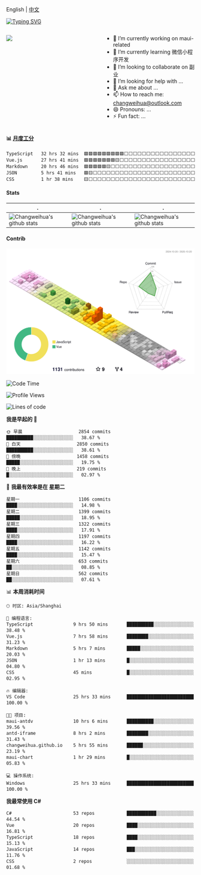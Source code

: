 English | [中文](README_CN.md)

[![Typing SVG](https://readme-typing-svg.herokuapp.com?color=%2336BCF7&center=true&vCenter=true&width=600&lines=Hi+there+👋,+I+am+Chang+Weihua;+Welcome+to+My+Profile!;Over+9+years+of+programming+experience;Always+learning+new+things+)](https://git.io/typing-svg)

<div style="display: grid;gap: 20px;grid-template-columns: repeat(auto-fit, minmax(240px, 1fr));">

[<img src="https://github-readme-stats.vercel.app/api?username=changweihua&show_icons=true&locale=cn" />](https://metrics.lecoq.io/changweihua#gh-light-mode-only)

<div>

- 🔭 I’m currently working on maui-related
- 🌱 I’m currently learning 微信小程序开发
- 👯 I’m looking to collaborate on 副业
- 🤔 I’m looking for help with ...
- 💬 Ask me about ...
- 📫 How to reach me: changweihua@outlook.com
- 😄 Pronouns: ...
- ⚡ Fun fact: ...

</div>

</div>

#### :bar_chart: [月度工分](https://github.com/changweihua/wakapi)

<!--START_SECTION:wakao-->

```txt
TypeScript   32 hrs 32 mins  🟩🟩🟩🟩🟩🟩🟩🟩🟩⬜⬜⬜⬜⬜⬜⬜⬜⬜⬜⬜⬜⬜⬜⬜⬜   35.48 %
Vue.js       27 hrs 41 mins  🟩🟩🟩🟩🟩🟩🟩🟨⬜⬜⬜⬜⬜⬜⬜⬜⬜⬜⬜⬜⬜⬜⬜⬜⬜   30.18 %
Markdown     20 hrs 46 mins  🟩🟩🟩🟩🟩🟨⬜⬜⬜⬜⬜⬜⬜⬜⬜⬜⬜⬜⬜⬜⬜⬜⬜⬜⬜   22.64 %
JSON         5 hrs 41 mins   🟩🟨⬜⬜⬜⬜⬜⬜⬜⬜⬜⬜⬜⬜⬜⬜⬜⬜⬜⬜⬜⬜⬜⬜⬜   06.19 %
CSS          1 hr 38 mins    🟨⬜⬜⬜⬜⬜⬜⬜⬜⬜⬜⬜⬜⬜⬜⬜⬜⬜⬜⬜⬜⬜⬜⬜⬜   01.80 %
```

<!--END_SECTION:wakao-->

#### Stats ####


| .                                                                                                                                            | .                                                                                                                                      | .                                                                                                                                                     |
| -------------------------------------------------------------------------------------------------------------------------------------------- | -------------------------------------------------------------------------------------------------------------------------------------- | ----------------------------------------------------------------------------------------------------------------------------------------------------- |
| ![Changweihua's github stats](https://github-readme-stats.vercel.app/api?username=changweihua&show_icons=true&theme=radical&hide_title=true) | ![Changweihua's github stats](https://github-readme-stats.vercel.app/api/top-langs/?username=changweihua&theme=radical&layout=compact) | ![Changweihua's github stats](https://github-readme-stats.vercel.app/api?username=changweihua&show_icons=true&theme=radical&include_all_commits=true) |


#### Contrib ####

<!--   profile-green-animate -->
![](./profile-3d-contrib/profile-south-season-animate.svg)

<!--START_SECTION:waka-->
![Code Time](http://img.shields.io/badge/Code%20Time-1%2C882%20hrs%2015%20mins-blue)

![Profile Views](http://img.shields.io/badge/%E4%B8%AA%E4%BA%BA%E8%B5%84%E6%96%99%E8%A7%82%E7%9C%8B%E6%AC%A1%E6%95%B0-0-blue)

![Lines of code](https://img.shields.io/badge/%E4%BB%8E%E3%80%8CHello%20World%E3%80%8D%E8%B5%B7%E6%88%91%E5%B7%B2%E7%BB%8F%E5%86%99%E4%BA%86-24.4%20million%20%E8%A1%8C%E4%BB%A3%E7%A0%81-blue)

**我是早起的 🐤** 

```text
🌞 早晨                     2854 commits        ██████████░░░░░░░░░░░░░░░   38.67 % 
🌆 白天                     2850 commits        ██████████░░░░░░░░░░░░░░░   38.61 % 
🌃 傍晚                     1458 commits        █████░░░░░░░░░░░░░░░░░░░░   19.75 % 
🌙 晚上                     219 commits         █░░░░░░░░░░░░░░░░░░░░░░░░   02.97 % 
```
📅 **我最有效率是在 星期二** 

```text
星期一                      1106 commits        ████░░░░░░░░░░░░░░░░░░░░░   14.98 % 
星期二                      1399 commits        █████░░░░░░░░░░░░░░░░░░░░   18.95 % 
星期三                      1322 commits        ████░░░░░░░░░░░░░░░░░░░░░   17.91 % 
星期四                      1197 commits        ████░░░░░░░░░░░░░░░░░░░░░   16.22 % 
星期五                      1142 commits        ████░░░░░░░░░░░░░░░░░░░░░   15.47 % 
星期六                      653 commits         ██░░░░░░░░░░░░░░░░░░░░░░░   08.85 % 
星期日                      562 commits         ██░░░░░░░░░░░░░░░░░░░░░░░   07.61 % 
```


📊 **本周消耗时间** 

```text
🕑︎ 时区: Asia/Shanghai

💬 编程语言: 
TypeScript               9 hrs 50 mins       ██████████░░░░░░░░░░░░░░░   38.48 % 
Vue.js                   7 hrs 58 mins       ████████░░░░░░░░░░░░░░░░░   31.23 % 
Markdown                 5 hrs 7 mins        █████░░░░░░░░░░░░░░░░░░░░   20.03 % 
JSON                     1 hr 13 mins        █░░░░░░░░░░░░░░░░░░░░░░░░   04.80 % 
CSS                      45 mins             █░░░░░░░░░░░░░░░░░░░░░░░░   02.95 % 

🔥 编辑器: 
VS Code                  25 hrs 33 mins      █████████████████████████   100.00 % 

🐱‍💻 项目: 
maui-antdv               10 hrs 6 mins       ██████████░░░░░░░░░░░░░░░   39.56 % 
antd-iframe              8 hrs 2 mins        ████████░░░░░░░░░░░░░░░░░   31.43 % 
changweihua.github.io    5 hrs 55 mins       ██████░░░░░░░░░░░░░░░░░░░   23.19 % 
maui-chart               1 hr 29 mins        █░░░░░░░░░░░░░░░░░░░░░░░░   05.83 % 

💻 操作系统: 
Windows                  25 hrs 33 mins      █████████████████████████   100.00 % 
```

**我最常使用 C#** 

```text
C#                       53 repos            ███████████░░░░░░░░░░░░░░   44.54 % 
Vue                      20 repos            ████░░░░░░░░░░░░░░░░░░░░░   16.81 % 
TypeScript               18 repos            ████░░░░░░░░░░░░░░░░░░░░░   15.13 % 
JavaScript               14 repos            ███░░░░░░░░░░░░░░░░░░░░░░   11.76 % 
CSS                      2 repos             ░░░░░░░░░░░░░░░░░░░░░░░░░   01.68 % 
```




<!--END_SECTION:waka-->


<!-- ![](assets/Bottom_down.svg) -->
